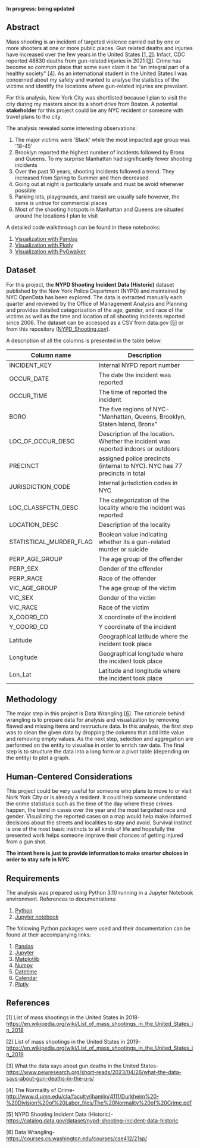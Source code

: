 **In progress: being updated**

## Abstract

Mass shooting is an incident of targeted violence carried out by one or more shooters at one or more public places. Gun related deaths and injuries have increased over the few years in the United States [[1, 2](#references)]. Infact, CDC reported 48830 deaths from gun-related injuries in 2021 [[3](#references)]. Crime has become so common place that some even claim it be "an integral part of a healthy society" [[4](#references)]. As an international student in the United States I was concerned about my safety and wanted to analyse the statistics of the victims and identify the locations where gun-related injuries are prevalant.

For this analysis, New York City was shortlisted because I plan to visit the city during my masters since its a short drive from Boston. A potential **stakeholder** for this project could be any NYC recident or someone with travel plans to the city.

The analysis revealed some interesting observations:

1. The major victims were 'Black' while the most impacted age group was '18-45'
2. Brooklyn reported the highest number of incidents followed by Bronx and Queens. To my surprise Manhattan had significantly fewer shooting incidents
3. Over the past 10 years, shooting incidents followed a trend. They increased from Spring to Summer and then decreased
4. Going out at night is particularly unsafe and must be avoid whenever possible
5. Parking lots, playgrounds, and transit are usually safe however, the same is untrue for commercial places
6. Most of the shooting hotspots in Manhattan and Queens are situated around the locations I plan to visit

A detailed code walkthrough can be found in these notebooks:

1. [Visualization with Pandas](https://github.com/singhdivyank/Visualization/blob/main/NYPD_visualization.ipynb)
2. [Visualization with Plotly](https://colab.research.google.com/drive/1Aka5fncNMsWNNFlg9aJqxk2XAQ8ImdCk?usp=sharing)
3. [Visualization with PyGwalker](https://colab.research.google.com/drive/1x4v3W5QHgIDPOwlVpauomx1z2PnjrtFJ?usp=sharing)

## Dataset

For this project, the **NYPD Shooting Incident Data (Historic)** dataset published by the New York Police Department (NYPD) and maintained by NYC OpenData has been explored. The data is extracted manually each quarter and reviewed by the Office of Management Analysis and Planning and provides detailed categorization of the age, gender, and race of the victims as well as the time and location of all shooting incidents reported since 2006. The dataset can be accessed as a CSV from data.gov [[5](#references)] or from this repository ([NYPD_Shooting.csv](https://github.com/singhdivyank/Visualization/blob/main/NYPD_Shooting.csv)).

A description of all the columns is presented in the table below.

| Column name | Description |
| ----------- | ----------- |
| INCIDENT_KEY | Internal NYPD report number |
| OCCUR_DATE | The date the incident was reported |
| OCCUR_TIME | The time of reported the incident |
| BORO | The five regions of NYC- "Manhattan, Queens, Brooklyn, Staten Island, Bronx" |
| LOC_OF_OCCUR_DESC | Description of the location. Whether the incident was reported indoors or outdoors |
| PRECINCT | assigned police precincts (internal to NYC). NYC has 77 precincts in total |
| JURISDICTION_CODE | Internal jurisdiction codes in NYC |
| LOC_CLASSFCTN_DESC | The categorization of the locality where the incident was reported |
| LOCATION_DESC | Description of the locality |
| STATISTICAL_MURDER_FLAG | Boolean value indicating whether its a gun-related murder or suicide |
| PERP_AGE_GROUP | The age group of the offender |
| PERP_SEX | Gender of the offender |
| PERP_RACE | Race of the offender |
| VIC_AGE_GROUP | The age group of the victim |
| VIC_SEX | Gender of the victim |
| VIC_RACE | Race of the victim |
| X_COORD_CD | X coordinate of the incident |
| Y_COORD_CD | Y coordinate of the incident |
| Latitude | Geographical latitude where the incident took place |
| Longitude | Geographical longitude where the incident took place |
| Lon_Lat | Latitude and longitude where the incident took place |

## Methodology

The major step in this project is Data Wrangling [[6](#references)]. The rationale behind wrangling is to prepare data for analysis and visualization by removing flawed and missing items and restructure data. In this analysis, the first step was to clean the given data by dropping the columns that add little value and removing empty values. As the next step, selection and aggregation are performed on the entity to visualise in order to enrich raw data. The final step is to structure the data into a long form or a pivot table (depending on the entity) to plot a graph.

## Human-Centered Considerations

This project could be very useful for someone who plans to move to or visit Nork York City or is already a resident. It could help someone understand the crime statistucs such as the time of the day where these crimes happen, the trend in cases over the year and the most targetted race and gender. Visualizing the reported cases on a map would help make informed decisions about the streets and localities to stay and avoid. Survival instinct is one of the most basic instincts to all kinds of life and hopefully the presented work helps someone improve their chances of getting injured from a gun shot.

**The intent here is just to provide information to make smarter choices in order to stay safe in NYC**.

## Requirements

The analysis was prepared using Python 3.10 running in a Jupyter Notebook environment. References to documentations:

1. [Python](https://docs.python.org/3.10/)
2. [Jupyter notebook](http://jupyter-notebook.readthedocs.io/en/latest/)

The following Python packages were used and their documentation can be found at their accompanying links:
1. [Pandas](https://pandas.pydata.org/)
2. [Jupyter](https://jupyter.org/)
3. [Matplotlib](https://matplotlib.org/)
4. [Numpy](https://numpy.org/)
5. [Datetime](https://docs.python.org/3/library/datetime.html)
6. [Calendar](https://docs.python.org/3/library/calendar.html)
7. [Plotly](https://plotly.github.io/plotly.py-docs/generated/plotly.html)

## References

[1] List of mass shootings in the United States in 2018- https://en.wikipedia.org/wiki/List_of_mass_shootings_in_the_United_States_in_2018

[2] List of mass shootings in the United States in 2019- https://en.wikipedia.org/wiki/List_of_mass_shootings_in_the_United_States_in_2019

[3] What the data says about gun deaths in the United States- https://www.pewresearch.org/short-reads/2023/04/26/what-the-data-says-about-gun-deaths-in-the-u-s/

[4] The Normality of Crime- http://www.d.umn.edu/cla/faculty/jhamlin/4111/Durkheim%20-%20Division%20of%20Labor_files/The%20Normality%20of%20Crime.pdf

[5] NYPD Shooting Incident Data (Historic)- https://catalog.data.gov/dataset/nypd-shooting-incident-data-historic

[6] Data Wrangling- https://courses.cs.washington.edu/courses/cse412/21sp/
